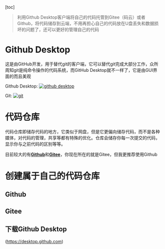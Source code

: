 [toc]

> 利用Github Desktop客户端将自己的代码托管到Gitee（码云）或者Github，将代码储存到云端，不用再担心自己的代码放在U盘丢失和数据损坏的问题了，还可以更好的管理自己的代码

# Github Desktop
这是由GitHub开发，用于替代git的客户端，它可以替代git完成大部分工作，众所周知git是纯命令操作的代码系统，而GitHub Desktop就不一样了，它是由GUI界面的而且美观

Github Desktop:
[![github desktop](https://desktop.github.com/images/github-desktop-screenshot-windows.png)](https://desktop.github.com)

Git:
[![git](https://support.huaweicloud.com/qs-codehub/zh-cn_image_0242788747.png)](https://git-scm.com/downloads)

# 代码仓库
代码仓库即储存代码的地方，它类似于网盘，但是它更偏向储存代码，而不是各种媒体，对代码的管理，共享等都有特殊的优化。仓库会储存你每一次提交的代码，显示你与之前代码的区别等等。

目前较大的有[**Github**](https://github.com)和[**Gitee**](https://gitee.com)，你现在所在的就是Gitee，但我更推荐使用Github

# 创建属于自己的代码仓库

## Github



## Gitee




## 下载Github Desktop

(https://desktop.github.com)



 
